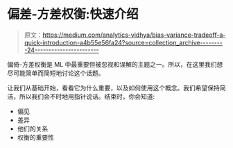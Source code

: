 # 偏差-方差权衡:快速介绍

> 原文：<https://medium.com/analytics-vidhya/bias-variance-tradeoff-a-quick-introduction-a4b55e56fa24?source=collection_archive---------24----------------------->

偏倚-方差权衡是 ML 中最重要但被忽视和误解的主题之一。所以，在这里我们想尽可能简单而简短地讨论这个话题。

让我们从基础开始，看看它为什么重要，以及如何使用这个概念。我们希望保持简洁，所以我们会不时地用指针说话。结束时，你会知道:

*   偏见
*   差异
*   他们的关系
*   权衡的重要性